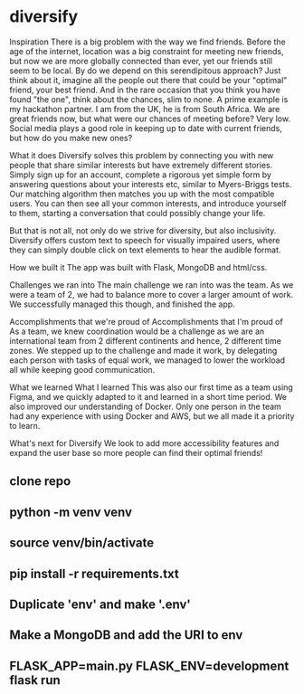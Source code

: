 # diversify

Inspiration
There is a big problem with the way we find friends. Before the age of the internet, location was a big constraint for meeting new friends, but now we are more globally connected than ever, yet our friends still seem to be local. By do we depend on this serendipitous approach? Just think about it, imagine all the people out there that could be your "optimal" friend, your best friend. And in the rare occasion that you think you have found "the one", think about the chances, slim to none. A prime example is my hackathon partner. I am from the UK, he is from South Africa. We are great friends now, but what were our chances of meeting before? Very low. Social media plays a good role in keeping up to date with current friends, but how do you make new ones?

What it does
Diversify solves this problem by connecting you with new people that share similar interests but have extremely different stories. Simply sign up for an account, complete a rigorous yet simple form by answering questions about your interests etc, similar to Myers-Briggs tests. Our matching algorithm then matches you up with the most compatible users. You can then see all your common interests, and introduce yourself to them, starting a conversation that could possibly change your life.

But that is not all, not only do we strive for diversity, but also inclusivity. Diversify offers custom text to speech for visually impaired users, where they can simply double click on text elements to hear the audible format.

How we built it
The app was built with Flask, MongoDB and html/css.

Challenges we ran into
The main challenge we ran into was the team. As we were a team of 2, we had to balance more to cover a larger amount of work. We successfully managed this though, and finished the app.

Accomplishments that we're proud of
Accomplishments that I'm proud of As a team, we knew coordination would be a challenge as we are an international team from 2 different continents and hence, 2 different time zones. We stepped up to the challenge and made it work, by delegating each person with tasks of equal work, we managed to lower the workload all while keeping good communication.

What we learned
What I learned This was also our first time as a team using Figma, and we quickly adapted to it and learned in a short time period. We also improved our understanding of Docker. Only one person in the team had any experience with using Docker and AWS, but we all made it a priority to learn.

What's next for Diversify
We look to add more accessibility features and expand the user base so more people can find their optimal friends!

## clone repo
## python -m venv venv
## source venv/bin/activate
## pip install -r requirements.txt
## Duplicate 'env' and make '.env'
## Make a MongoDB and add the URI to env
## FLASK_APP=main.py FLASK_ENV=development flask run

